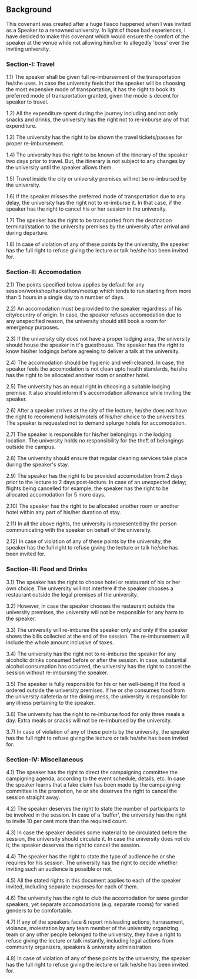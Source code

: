 ## Background

This covenant was created after a huge fiasco happened when I was invited as a Speaker to a renowned university. In light of those bad experiences, I have decided to make this covenant which would ensure the comfort of the speaker at the venue while not allowing him/her to allegedly 'boss' over the inviting university.

### Section-I: Travel

1.1) The speaker shall be given full re-imbursement of the transportation he/she uses. In case the university feels that the speaker will be choosing the most expensive mode of transportation, it has the right to book its preferred mode of transportation granted, given the mode is decent for speaker to travel. 

1.2) All the expenditure spent during the journey including and not only snacks and drinks, the university has the right not to re-imburse any of that expenditure.

1.3) The university has the right to be shown the travel tickets/passes for proper re-imbursement.

1.4) The university has the right to be known of the itinerary of the speaker two days prior to travel. But, the itinerary is not subject to any changes by the university until the speaker allows them.

1.5) Travel inside the city or university premises will not be re-imbursed by the university.

1.6) If the speaker misses the preferred mode of transportation due to any delay, the university has the right not to re-imburse it. In that case, if the speaker has the right to cancel his or her session in the university.

1.7) The speaker has the right to be transported from the destination terminal/station to the university premises by the university after arrival and during departure.

1.8) In case of violation of any of these points by the university, the speaker has the full right to refuse giving the lecture or talk he/she has been invited for. 

### Section-II: Accomodation

2.1) The points specified below applies by default for any session/workshop/hackathon/meetup which tends to run starting from more than 5 hours in a single day to n number of days.

2.2) An accomodation must be provided to the speaker regardless of his city/country of origin. In case, the speaker refuses accomodation due to any unspecified reason, the university should still book a room for emergency purposes.

2.3) If the university city does not have a proper lodging area, the university should house the speaker in it's guesthouse. The speaker has the right to know his\her lodgings before agreeing to deliver a talk at the university.

2.4) The accomodation should be hygienic and well-cleaned. In case, the speaker feels the accomodation is not clean upto health standards, he/she has the right to be allocated another room or another hotel.

2.5) The university has an equal right in choosing a suitable lodging premise. It also should inform it's accomodation allowance while inviting the speaker. 

2.6) After a speaker arrives at the city of the lecture, he/she does not have the right to recommend hotels/motels of his/her choice to the universities. The speaker is requested not to demand splurge hotels for accomodation.

2.7) The speaker is responsible for his/her belongings in the lodging location. The university holds no responsibility for the theft of belongings outside the campus.

2.8) The university should ensure that regular cleaning services take place during the speaker's stay. 

2.9) The speaker has the right to be provided accomodation from 2 days prior to the lecture to 2 days post-lecture. In case of an unexpected delay; flights being cancelled for example, the speaker has the right to be allocated accomodation for 5 more days.

2.10) The speaker has the right to be allocated another room or another hotel within any part of his/her duration of stay.

2.11) In all the above rights, the university is represented by the person communicating with the speaker on behalf of the university. 

2.12) In case of violation of any of these points by the university, the speaker has the full right to refuse giving the lecture or talk he/she has been invited for. 

### Section-III: Food and Drinks

3.1) The speaker has the right to choose hotel or restaurant of his or her own choice. The university will not interfere if the speaker chooses a restaurant outside the legal premises of the university.

3.2) However, in case the speaker chooses the restaurant outside the university premises, the university will not be responsible for any harm to the speaker.

3.3) The university will re-imburse the speaker only and only if the speaker shows the bills collected at the end of the session. The re-imbursement will include the whole amount inclusive of taxes.

3.4) The university has the right not to re-imburse the speaker for any alcoholic drinks consumed before or after the session. In case, substantial alcohol consumption has occurred, the university has the right to cancel the session without re-imbursing the speaker.

3.5) The speaker is fully responsible for his or her well-being if the food is ordered outside the university premises. If he or she consumes food from the university cafeteria or the dining mess, the university is responsible for any illness pertaining to the speaker.

3.6) The university has the right to re-imburse food for only three meals a day. Extra meals or snacks will not be re-imbursed by the university.

3.7) In case of violation of any of these points by the university, the speaker has the full right to refuse giving the lecture or talk he/she has been invited for. 

### Section-IV: Miscellaneous

4.1) The speaker has the right to direct the campaigning committee the campigning agenda, according to the event schedule, details, etc. In case the speaker learns that a fake claim has been made by the campaigning committee in the promotion, he or she deserves the right to cancel the session straight away.

4.2) The speaker deserves the right to state the number of participants to be involved in the session. In case of a 'buffer', the university has the right to invite 10 per cent more than the required count.

4.3) In case the speaker decides some material to be circulated before the session, the university should circulate it. In case the university does not do it, the speaker deserves the right to cancel the session.

4.4) The speaker has the right to state the type of audience he or she requires for his session. The university has the right to decide whether inviting such an audience is possible or not.

4.5) All the stated rights in this document applies to each of the speaker invited, including separate expenses for each of them.

4.6) The university has the right to club the accomodation for same gender speakers, yet separate accomodations (e.g. separate rooms) for varied genders to be comfortable.

4.7) If any of the speakers face & report misleading actions, harrassment, violance, molestation by any team member of the university organizing team or any other people belonged to the university, they have a right to refuse giving the lecture or talk instantly, including legal actions from  community organizers, speakers & university administration.

4.8) In case of violation of any of these points by the university, the speaker has the full right to refuse giving the lecture or talk he/she has been invited for. 
